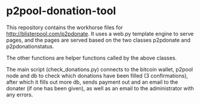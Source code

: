 p2pool-donation-tool
====================

This repository contains the workhorse files for http://blisterpool.com/p2pdonate. It uses a web.py template engine to serve pages, and the pages are served based on the two classes p2pdonate and p2pdonationstatus.

The other functions are helper functions called by the above classes.

The main script (check_donations.py) connects to the bitcoin wallet, p2pool node and db to check which donations have been filled (3 confirmations), after which it fills out more db, sends payment out and an email to the donater (if one has been given), as well as an email to the administrator with any errors.
